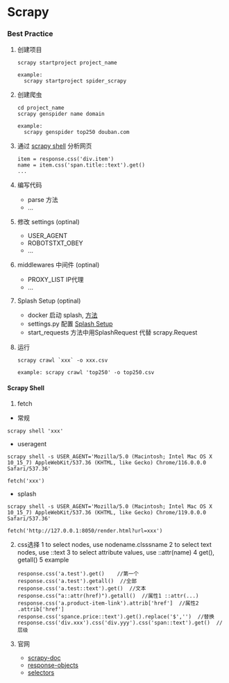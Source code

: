 # Scrapy 

### Best Practice

1. 创建项目
    ```
    scrapy startproject project_name

    example: 
      scrapy startproject spider_scrapy
    ```

2. 创建爬虫
    ```
    cd project_name
    scrapy genspider name domain

    example: 
      scrapy genspider top250 douban.com
    ```

3. 通过 [scrapy shell](#ss) 分析网页
    ```
    item = response.css('div.item')
    name = item.css('span.title::text').get()
    ...
    ```
4. 编写代码
   * parse 方法
   * ...

5. 修改 settings (optinal)
   * USER_AGENT
   * ROBOTSTXT_OBEY
   * ...

6. middlewares 中间件 (optinal)
   * PROXY_LIST IP代理
   * ...

7. Splash Setup (optinal)
    * docker 启动 splash, [方法](https://splash.readthedocs.io/en/stable/install.html)
   * settings.py 配置 [Splash Setup](https://github.com/scrapy-plugins/scrapy-splash)
   * start_requests 方法中用SplashRequest 代替 scrapy.Request


8. 运行
    ```
    scrapy crawl `xxx` -o xxx.csv  

    example: scrapy crawl 'top250' -o top250.csv
    ```


<span id="ss"></span>

#### Scrapy Shell

1. fetch
  * 常规
  ```
  scrapy shell 'xxx'
  ```
  * useragent
  ```
  scrapy shell -s USER_AGENT='Mozilla/5.0 (Macintosh; Intel Mac OS X 10_15_7) AppleWebKit/537.36 (KHTML, like Gecko) Chrome/116.0.0.0 Safari/537.36'

  fetch('xxx')
  ```
  * splash
  ```
  scrapy shell -s USER_AGENT='Mozilla/5.0 (Macintosh; Intel Mac OS X 10_15_7) AppleWebKit/537.36 (KHTML, like Gecko) Chrome/119.0.0.0 Safari/537.36'

  fetch('http://127.0.0.1:8050/render.html?url=xxx')
  
  ```
  
2. css选择
  1 to select nodes, use nodename.clsssname
  2 to select text nodes, use ::text
  3 to select attribute values, use ::attr(name)
  4 get(),  getall() 
  5 example
    ```
    response.css('a.test').get()    //第一个
    response.css('a.test').getall()  //全部
    response.css('a.test::text').get()  //文本
    response.css("a::attr(href)").getall()  //属性1 ::attr(...)
    response.css('a.product-item-link').attrib['href']  //属性2 .attrib['href'] 
    response.css('spance.price::text').get().replace('$','')  //替换
    response.css('div.xxx').css('div.yyy').css('span::text').get()  //层级
    ```


3. 官网
   * [scrapy-doc](https://docs.scrapy.org/en/latest/topics/commands.html?#startproject)
   * [response-objects](https://docs.scrapy.org/en/latest/topics/request-response.html#response-objects)
   * [selectors](https://docs.scrapy.org/en/latest/topics/selectors.html)
